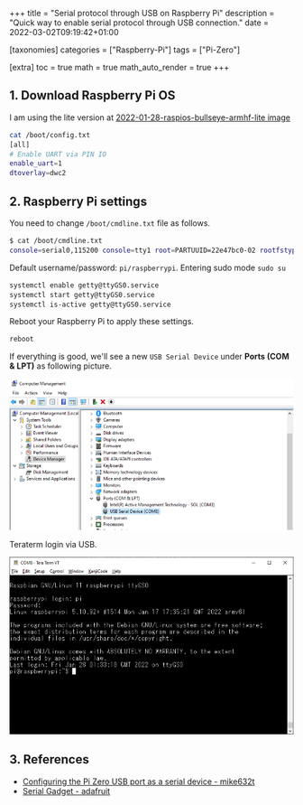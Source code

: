 +++
title = "Serial protocol through USB on Raspberry Pi"
description = "Quick way to enable serial protocol through USB connection."
date = 2022-03-02T09:19:42+01:00

[taxonomies]
categories = ["Raspberry-Pi"]
tags = ["Pi-Zero"]

[extra]
toc = true
math = true
math_auto_render = true
+++


## 1. Download Raspberry Pi OS

I am using the lite version at [2022-01-28-raspios-bullseye-armhf-lite image](https://downloads.raspberrypi.org/raspios_lite_armhf/images/raspios_lite_armhf-2022-01-28/2022-01-28-raspios-bullseye-armhf-lite.zip)

```bash
cat /boot/config.txt
[all]
# Enable UART via PIN IO
enable_uart=1
dtoverlay=dwc2
```

## 2. Raspberry Pi settings

You need to change `/boot/cmdline.txt` file as follows.

```bash
$ cat /boot/cmdline.txt
console=serial0,115200 console=tty1 root=PARTUUID=22e47bc0-02 rootfstype=ext4 fsck.repair=yes rootwait modules-load=dwc2,g_serial
```

Default username/password: `pi/raspberrypi`. Entering sudo mode `sudo su`

```bash
systemctl enable getty@ttyGS0.service
systemctl start getty@ttyGS0.service
systemctl is-active getty@ttyGS0.service
```

Reboot your Raspberry Pi to apply these settings.

```bash
reboot
```

If everything is good, we'll see a new `USB Serial Device` under **Ports (COM & LPT)** as following picture.

![usb-serial-devices-device-maneger](images/usb-serial-devices-device-maneger.png)

Teraterm login via USB.

![Teraterm login via USB](images/Tera-term-login-via-USB.png)

## 3. References

- [Configuring the Pi Zero USB port as a serial device - mike632t](https://mike632t.wordpress.com/2020/03/30/configuring-the-pi-zero-usb-port-as-a-serial-device/)
- [Serial Gadget - adafruit](https://learn.adafruit.com/turning-your-raspberry-pi-zero-into-a-usb-gadget/serial-gadget)
